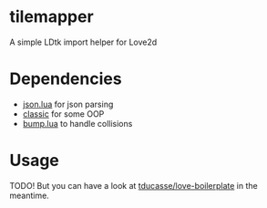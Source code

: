 # tilemapper
A simple LDtk import helper for Love2d

# Dependencies
- [json.lua](https://github.com/rxi/json.lua) for json parsing
- [classic](https://github.com/rxi/classic) for some OOP
- [bump.lua](https://github.com/kikito/bump.lua) to handle collisions
# Usage
TODO! But you can have a look at [tducasse/love-boilerplate](https://github.com/tducasse/love-boilerplate) in the meantime.
